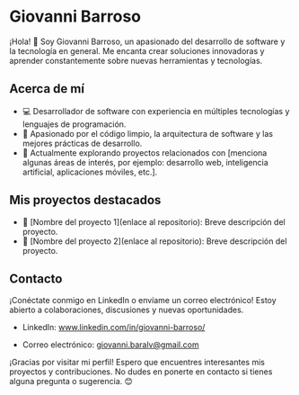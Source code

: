 # Giovanni Barroso

¡Hola! 👋 Soy Giovanni Barroso, un apasionado del desarrollo de software y la tecnología en general. Me encanta crear soluciones innovadoras y aprender constantemente sobre nuevas herramientas y tecnologías.

## Acerca de mí

- 💻 Desarrollador de software con experiencia en múltiples tecnologías y lenguajes de programación.
- 🌱 Apasionado por el código limpio, la arquitectura de software y las mejores prácticas de desarrollo.
- 🔭 Actualmente explorando proyectos relacionados con [menciona algunas áreas de interés, por ejemplo: desarrollo web, inteligencia artificial, aplicaciones móviles, etc.].

## Mis proyectos destacados

- 🚀 [Nombre del proyecto 1](enlace al repositorio): Breve descripción del proyecto.
- 🌟 [Nombre del proyecto 2](enlace al repositorio): Breve descripción del proyecto.

## Contacto

¡Conéctate conmigo en LinkedIn o envíame un correo electrónico! Estoy abierto a colaboraciones, discusiones y nuevas oportunidades.

- LinkedIn: www.linkedin.com/in/giovanni-barroso/

- Correo electrónico: giovanni.baralv@gmail.com

¡Gracias por visitar mi perfil! Espero que encuentres interesantes mis proyectos y contribuciones. No dudes en ponerte en contacto si tienes alguna pregunta o sugerencia. 😊
